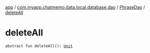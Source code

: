 [app](../../index.md) / [com.myapp.chatmemo.data.local.database.dao](../index.md) / [PhraseDao](index.md) / [deleteAll](./delete-all.md)

# deleteAll

`abstract fun deleteAll(): `[`Unit`](https://kotlinlang.org/api/latest/jvm/stdlib/kotlin/-unit/index.html)